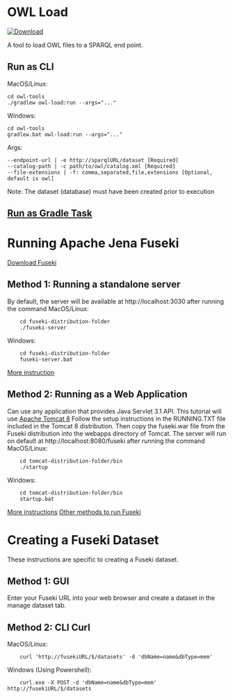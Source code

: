 # OWL Load

[ ![Download](https://api.bintray.com/packages/opencaesar/owl-tools/owl-load/images/download.svg) ](https://bintray.com/opencaesar/owl-tools/owl-load/_latestVersion)

A tool to load OWL files to a SPARQL end point. 

## Run as CLI

MacOS/Linux:
```
cd owl-tools
./gradlew owl-load:run --args="..."
```
Windows:
```
cd owl-tools
gradlew.bat owl-load:run --args="..."
```
Args:
```
--endpoint-url | -e http://sparqlURL/dataset [Required]
--catalog-path | -c path/to/owl/catalog.xml [Required]
--file-extensions | -f: comma,separated,file,extensions [Optional, default is owl]
```
Note: The dataset (database) must have been created prior to execution

## [Run as Gradle Task](../owl-load-gradle/README.md)

# Running Apache Jena Fuseki
[Download Fuseki](https://jena.apache.org/download/index.cgi)

## Method 1: Running a standalone server 
By default, the server will be available at http://localhost:3030 after running the command
MacOS/Linux: 
```
    cd fuseki-distribution-folder
    ./fuseki-server
```
Windows:
```
    cd fuseki-distribution-folder
    fuseki-server.bat
```    
[More instruction](https://jena.apache.org/documentation/fuseki2/fuseki-run.html#fuseki-standalone-server)
## Method 2: Running as a Web Application
Can use any application that provides Java Servlet 3.1 API. This tutorial will use [Apache Tomcat 8](https://tomcat.apache.org/download-80.cgi)
Follow the setup instructions in the RUNNING.TXT file included in the Tomcat 8 distribution. Then
copy the fuseki.war file from the Fuseki distribution into the webapps directory of Tomcat. The server
will run on default at http://localhost:8080/fuseki after running the command 
MacOS/Linux:
```
    cd tomcat-distribution-folder/bin
    ./startup    
```
Windows:
```
    cd tomcat-distribution-folder/bin
    startup.bat   
```
[More instructions](https://jena.apache.org/documentation/fuseki2/fuseki-quick-start.html)
[Other methods to run Fuseki](https://jena.apache.org/documentation/fuseki2/fuseki-run.html)

# Creating a Fuseki Dataset
These instructions are specific to creating a Fuseki dataset. 

## Method 1: GUI
Enter your Fuseki URL into your web browser and create a dataset in the manage dataset tab.

## Method 2: CLI Curl 
MacOS/Linux:
```
    curl 'http://fusekiURL/$/datasets' -d 'dbName=name&dbType=mem'
```
Windows (Using Powershell):
```
    curl.exe -X POST -d 'dbName=name&dbType=mem' http://fusekiURL/$/datasets
```
